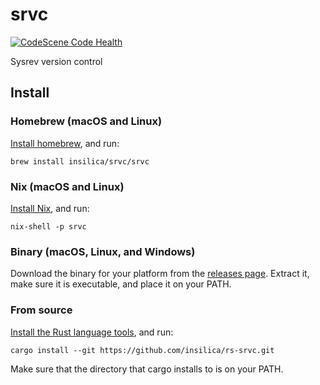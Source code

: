 # srvc

[![CodeScene Code Health](https://codescene.io/projects/28736/status-badges/code-health)](https://codescene.io/projects/28736)

Sysrev version control

## Install

### Homebrew (macOS and Linux)

[Install homebrew](https://brew.sh/), and run:

```
brew install insilica/srvc/srvc
```

### Nix (macOS and Linux)

[Install Nix](https://nixos.org/), and run:

```
nix-shell -p srvc
```

### Binary (macOS, Linux, and Windows)

Download the binary for your platform from the [releases page](https://github.com/insilica/rs-srvc/releases). Extract it, make sure it is executable, and place it on your PATH.

### From source

[Install the Rust language tools](https://doc.rust-lang.org/cargo/getting-started/installation.html), and run:

```
cargo install --git https://github.com/insilica/rs-srvc.git
```

Make sure that the directory that cargo installs to is on your PATH.
